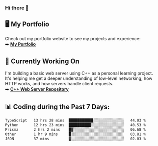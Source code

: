 ### Hi there 🌱  

## 🖥️ My Portfolio  
Check out my portfolio website to see my projects and experience:  
➡️ [**My Portfolio**](https://dieg0raf.github.io/)  

## 🚧 Currently Working On  
I'm building a basic web server using C++ as a personal learning project. It's helping me get a deeper understanding of low-level networking, how HTTP works, and how servers handle client requests.  
➡️ [**C++ Web Server Repository**](https://github.com/Dieg0raf/web_server)

## 📊 Coding during the Past 7 Days: 
<!--START_SECTION:waka-->

```txt
TypeScript   13 hrs 28 mins  ███████████░░░░░░░░░░░░░░   44.03 %
Python       12 hrs 23 mins  ██████████░░░░░░░░░░░░░░░   40.53 %
Prisma       2 hrs 2 mins    █▓░░░░░░░░░░░░░░░░░░░░░░░   06.68 %
Other        1 hr 9 mins     █░░░░░░░░░░░░░░░░░░░░░░░░   03.81 %
JSON         37 mins         ▓░░░░░░░░░░░░░░░░░░░░░░░░   02.03 %
```

<!--END_SECTION:waka-->
<!--
**Dieg0raf/Dieg0raf** is a ✨ _special_ ✨ repository because its `README.md` (this file) appears on your GitHub profile.

Here are some ideas to get you started:

- 🔭 I’m currently working on ...
- 🌱 I’m currently learning ...
- 👯 I’m looking to collaborate on ...
- 🤔 I’m looking for help with ...
- 💬 Ask me about ...
- 📫 How to reach me: ...
- 😄 Pronouns: ...
- ⚡ Fun fact: ...
-->
